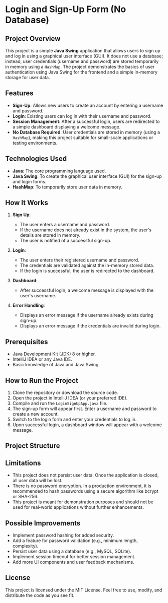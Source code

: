 # Login and Sign-Up Form (No Database)

## Project Overview

This project is a simple **Java Swing** application that allows users to sign up and log in using a graphical user interface (GUI). It does not use a database; instead, user credentials (username and password) are stored temporarily in memory using a `HashMap`. The project demonstrates the basics of user authentication using Java Swing for the frontend and a simple in-memory storage for user data.

## Features

- **Sign-Up**: Allows new users to create an account by entering a username and password.
- **Login**: Existing users can log in with their username and password.
- **Session Management**: After a successful login, users are redirected to a simple dashboard displaying a welcome message.
- **No Database Required**: User credentials are stored in memory (using a `HashMap`), making this project suitable for small-scale applications or testing environments.

## Technologies Used

- **Java**: The core programming language used.
- **Java Swing**: To create the graphical user interface (GUI) for the sign-up and login forms.
- **HashMap**: To temporarily store user data in memory.

## How It Works

1. **Sign Up**:  
   - The user enters a username and password.
   - If the username does not already exist in the system, the user's details are stored in memory.
   - The user is notified of a successful sign-up.

2. **Login**:  
   - The user enters their registered username and password.
   - The credentials are validated against the in-memory stored data.
   - If the login is successful, the user is redirected to the dashboard.

3. **Dashboard**:  
   - After successful login, a welcome message is displayed with the user's username.

4. **Error Handling**:  
   - Displays an error message if the username already exists during sign-up.
   - Displays an error message if the credentials are invalid during login.

## Prerequisites

- Java Development Kit (JDK) 8 or higher.
- IntelliJ IDEA or any Java IDE.
- Basic knowledge of Java and Java Swing.

## How to Run the Project

1. Clone the repository or download the source code.
2. Open the project in IntelliJ IDEA (or your preferred IDE).
3. Compile and run the `LoginSignUpApp.java` file.
4. The sign-up form will appear first. Enter a username and password to create a new account.
5. Switch to the login form and enter your credentials to log in.
6. Upon successful login, a dashboard window will appear with a welcome message.

## Project Structure


## Limitations

- This project does not persist user data. Once the application is closed, all user data will be lost.
- There is no password encryption. In a production environment, it is recommended to hash passwords using a secure algorithm like bcrypt or SHA-256.
- This project is meant for demonstration purposes and should not be used for real-world applications without further enhancements.

## Possible Improvements

- Implement password hashing for added security.
- Add a feature for password validation (e.g., minimum length, complexity).
- Persist user data using a database (e.g., MySQL, SQLite).
- Implement session timeout for better session management.
- Add more UI components and user feedback mechanisms.

## License

This project is licensed under the MIT License. Feel free to use, modify, and distribute the code as you see fit.

